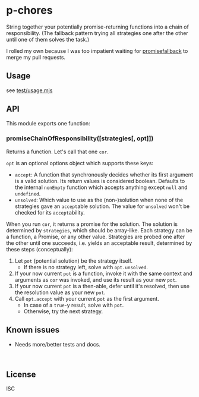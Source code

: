﻿
<!--#echo json="package.json" key="name" underline="=" -->
p-chores
========
<!--/#echo -->

<!--#echo json="package.json" key="description" -->
String together your potentially promise-returning functions into a chain of
responsibility. (The fallback pattern trying all strategies one after the
other until one of them solves the task.)
<!--/#echo -->

I rolled my own because I was too impatient waiting for
[promisefallback](https://github.com/softonic/promisefallback/)
to merge my pull requests.


Usage
-----

see [test/usage.mjs](test/usage.mjs)


API
---

This module exports one function:

### promiseChainOfResponsibility([strategies[, opt]])

Returns a function. Let's call that one `cor`.

`opt` is an optional options object which supports these keys:
  * `accept`: A function that synchronously decides whether its first
    argument is a valid solution. Its return values is considered boolean.
    Defaults to the internal `nonEmpty` function which accepts anything
    except `null`  and `undefined`.
  * `unsolved`: Which value to use as the (non-)solution when none of the
    strategies gave an `accept`able solution.
    The value for `unsolved` won't be checked for its `accept`ability.

When you run `cor`, it returns a promise for the solution.
The solution is determined by `strategies`, which should be array-like.
Each strategy can be a function, a Promise, or any other value.
Strategies are probed one after the other until one succeeds,
i.e. yields an acceptable result,
determined by these steps (conceptually):

1. Let `pot` (potential solution) be the strategy itself.
    * If there is no strategy left, solve with `opt.unsolved`.
1. If your now current `pot` is a function,
    invoke it with the same context and arguments as `cor` was invoked,
    and use its result as your new `pot`.
1. If your now current `pot` is a then-able,
    defer until it's resolved,
    then use the resolution value as your new `pot`.
1. Call `opt.accept` with your current `pot` as the first argument.
    * In case of a `true`-y result, solve with `pot`.
    * Otherwise, try the next strategy.







<!--#toc stop="scan" -->



Known issues
------------

* Needs more/better tests and docs.




&nbsp;


License
-------
<!--#echo json="package.json" key=".license" -->
ISC
<!--/#echo -->
